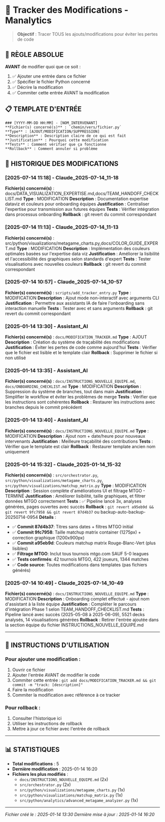 # 📝 Tracker des Modifications - Manalytics

> **Objectif** : Tracer TOUS les ajouts/modifications pour éviter les pertes de code

## 🚨 **RÈGLE ABSOLUE**

**AVANT** de modifier quoi que ce soit :
1. ✅ Ajouter une entrée dans ce fichier
2. ✅ Spécifier le fichier Python concerné
3. ✅ Décrire la modification
4. ✅ Commiter cette entrée AVANT la modification

## 📋 **TEMPLATE D'ENTRÉE**

```
### [YYYY-MM-DD HH:MM] - [NOM_INTERVENANT]
**Fichier(s) concerné(s)** : `chemin/vers/fichier.py`
**Type** : [AJOUT/MODIFICATION/SUPPRESSION]
**Description** : Description claire de ce qui est fait
**Justification** : Pourquoi cette modification
**Tests** : Comment vérifier que ça fonctionne
**Rollback** : Comment annuler si problème
```

## 🔄 **HISTORIQUE DES MODIFICATIONS**

### [2025-07-14 11:18] - Claude_2025-07-14_11-18
**Fichier(s) concerné(s)** : docs/DATA_VISUALIZATION_EXPERTISE.md,docs/TEAM_HANDOFF_CHECKLIST.md
**Type** : MODIFICATION
**Description** : Documentation expertise dataviz et couleurs pour onboarding équipes
**Justification** : Centraliser l'expertise pour transmission aux futures équipes
**Tests** : Vérifier intégration dans processus onboarding
**Rollback** : git revert du commit correspondant


### [2025-07-14 11:13] - Claude_2025-07-14_11-13
**Fichier(s) concerné(s)** : src/python/visualizations/metagame_charts.py,docs/COLOR_GUIDE_EXPERT.md
**Type** : MODIFICATION
**Description** : Implémentation des couleurs optimales basées sur l'expertise data viz
**Justification** : Améliorer la lisibilité et l'accessibilité des graphiques selon standards d'expert
**Tests** : Tester visualisations avec nouvelles couleurs
**Rollback** : git revert du commit correspondant


### [2025-07-14 10:57] - Claude_2025-07-14_10-57
**Fichier(s) concerné(s)** : `scripts/add_tracker_entry.py`
**Type** : MODIFICATION
**Description** : Ajout mode non-interactif avec arguments CLI
**Justification** : Permettre aux assistants IA de faire l'onboarding sans interaction manuelle
**Tests** : Tester avec et sans arguments
**Rollback** : git revert du commit correspondant


### [2025-01-14 13:30] - Assistant_AI
**Fichier(s) concerné(s)** : `docs/MODIFICATION_TRACKER.md`
**Type** : AJOUT
**Description** : Création du système de traçabilité des modifications
**Justification** : Éviter les pertes de code comme aujourd'hui
**Tests** : Vérifier que le fichier est lisible et le template clair
**Rollback** : Supprimer le fichier si non utilisé

### [2025-01-14 13:35] - Assistant_AI
**Fichier(s) concerné(s)** : `docs/INSTRUCTIONS_NOUVELLE_EQUIPE.md`, `docs/ONBOARDING_CHECKLIST.md`
**Type** : MODIFICATION
**Description** : Suppression du système de branches, tout dans main
**Justification** : Simplifier le workflow et éviter les problèmes de merge
**Tests** : Vérifier que les instructions sont cohérentes
**Rollback** : Restaurer les instructions avec branches depuis le commit précédent

### [2025-01-14 13:40] - Assistant_AI
**Fichier(s) concerné(s)** : `docs/INSTRUCTIONS_NOUVELLE_EQUIPE.md`
**Type** : MODIFICATION
**Description** : Ajout nom + date/heure pour nouveaux intervenants
**Justification** : Meilleure traçabilité des contributions
**Tests** : Vérifier que le template est clair
**Rollback** : Restaurer template ancien nom uniquement

### [2025-01-14 15:32] - Claude_2025-01-14_15-32
**Fichier(s) concerné(s)** : `src/orchestrator.py`, `src/python/visualizations/metagame_charts.py`, `src/python/visualizations/matchup_matrix.py`
**Type** : MODIFICATION
**Description** : Session complète d'améliorations UI et filtrage MTGO - TERMINÉ
**Justification** : Améliorer lisibilité, taille graphiques, et filtrer données MTGO correctement
**Tests** : ✅ Pipeline lancé 3x, analyses générées, pages ouvertes avec succès
**Rollback** : `git revert a95eb9d && git revert 9fc7958 && git revert 87d4b37` ou backup-auto-backup-20250714-0954
**Détails** :
- ✅ **Commit 87d4b37**: Titres sans dates + filtres MTGO initial
- ✅ **Commit 9fc7958**: Taille matchup matrix container (1275px) + correction graphique (1200x900px)
- ✅ **Commit a95eb9d**: Couleurs matchup matrix Rouge-Blanc-Vert (plus lisibles)
- ✅ **Filtrage MTGO**: Inclut tous tournois mtgo.com SAUF 5-0 leagues
- ✅ **Tests confirmés**: 42 tournois MTGO, 422 joueurs, 1344 matches
- ✅ **Code source**: Toutes modifications dans templates (pas fichiers générés)

### [2025-07-14 10:49] - Claude_2025-07-14_10-49
**Fichier(s) concerné(s)** : `docs/INSTRUCTIONS_NOUVELLE_EQUIPE.md`
**Type** : MODIFICATION
**Description** : Onboarding complet effectué - ajout nom d'assistant à la liste équipe
**Justification** : Compléter le parcours d'intégration Phase 1 selon TEAM_HANDOFF_CHECKLIST.md
**Tests** : Pipeline lancé avec succès (2025-05-08 à 2025-06-09), 5521 decks analysés, 14 visualisations générées
**Rollback** : Retirer l'entrée ajoutée dans la section équipe du fichier INSTRUCTIONS_NOUVELLE_EQUIPE.md

---

## 🔧 **INSTRUCTIONS D'UTILISATION**

### Pour ajouter une modification :
1. Ouvrir ce fichier
2. Ajouter l'entrée AVANT de modifier le code
3. Commiter cette entrée : `git add docs/MODIFICATION_TRACKER.md && git commit -m "track: [description]"`
4. Faire la modification
5. Commiter la modification avec référence à ce tracker

### Pour rollback :
1. Consulter l'historique ici
2. Utiliser les instructions de rollback
3. Mettre à jour ce fichier avec l'entrée de rollback

---

## 📊 **STATISTIQUES**

- **Total modifications** : 5
- **Dernière modification** : 2025-01-14 16:20
- **Fichiers les plus modifiés** :
  - `docs/INSTRUCTIONS_NOUVELLE_EQUIPE.md` (2x)
  - `src/orchestrator.py` (2x)
  - `src/python/visualizations/metagame_charts.py` (1x)
  - `src/python/visualizations/matchup_matrix.py` (1x)
  - `src/python/analytics/advanced_metagame_analyzer.py` (1x)

---

*Fichier créé le : 2025-01-14 13:30*
*Dernière mise à jour : 2025-01-14 16:20*

